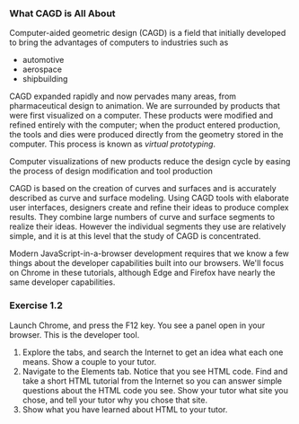 ### What CAGD is All About

Computer-aided geometric design (CAGD) is a field that initially developed to bring the advantages of computers to industries such as

* automotive
* aerospace
* shipbuilding

CAGD expanded rapidly and now pervades many areas, from pharmaceutical design to animation.  We are surrounded by products that were first visualized on a computer.  These products were modified and refined entirely with the computer; when the product entered production, the tools and dies were produced directly from the geometry stored in the computer.  This process is known as *virtual prototyping*.

Computer visualizations of new products reduce the design cycle by easing the process of design modification and tool production

CAGD is based on the creation of curves and surfaces and is accurately described as curve and surface modeling.  Using CAGD tools with elaborate user interfaces, designers create and refine their ideas to produce complex results.  They combine large numbers of curve and surface segments to realize their ideas.  However the individual segments they use are relatively simple, and it is at this level that the study of CAGD is concentrated.



Modern JavaScript-in-a-browser development requires that we know a few things about the developer capabilities built into our browsers.  We'll focus on Chrome in these tutorials, although Edge and Firefox have nearly the same developer capabilities.

### Exercise 1.2 ###

Launch Chrome, and press the F12 key.  You see a panel open in your browser.  This is the developer tool.

1) Explore the tabs, and search the Internet to get an idea what each one means.  Show a couple to your tutor.
2) Navigate to the Elements tab.  Notice that you see HTML code.  Find and take a short HTML tutorial from the Internet so you can answer simple questions about the HTML code you see.  Show your tutor what site you chose, and tell your tutor why you chose that site.
3) Show what you have learned about HTML to your tutor.

